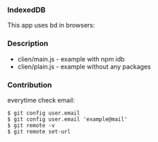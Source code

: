 ### IndexedDB

This app uses bd in browsers:

### Description
* clien/main.js - example with npm idb
* clien/plain.js - example without any packages


### Contribution
everytime check email:
```
$ git config user.email
$ git config user.email 'example@mail'
$ git remote -v
$ git remote set-url
```